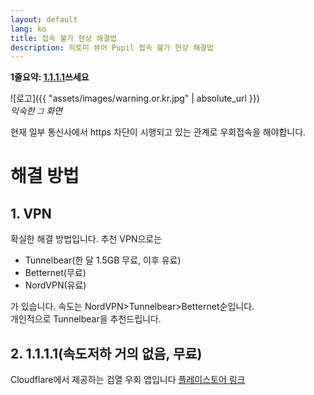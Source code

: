 ```yaml
---
layout: default
lang: ko
title: 접속 불가 현상 해결법
description: 히토미 뷰어 Pupil 접속 불가 현상 해결법
---
```


**1줄요약: [1.1.1.1](https://play.google.com/store/apps/details?id=com.cloudflare.onedotonedotonedotone)쓰세요**

![로고]({{ "assets/images/warning.or.kr.jpg" | absolute_url  }})  
*익숙한 `그` 화면*

현재 일부 통신사에서 https 차단이 시행되고 있는 관계로 우회접속을 해야합니다.

# 해결 방법

## 1. VPN
확실한 해결 방법입니다.
추천 VPN으로는
* Tunnelbear(한 달 1.5GB 무료, 이후 유료)
* Betternet(무료)
* NordVPN(유료)  

가 있습니다. 속도는 NordVPN>Tunnelbear>Betternet순입니다.   
개인적으로 Tunnelbear을 추천드립니다.

## 2. 1.1.1.1(속도저하 거의 없음, 무료)
Cloudflare에서 제공하는 검열 우회 앱입니다
[플레이스토어 링크](https://play.google.com/store/apps/details?id=com.cloudflare.onedotonedotonedotone)